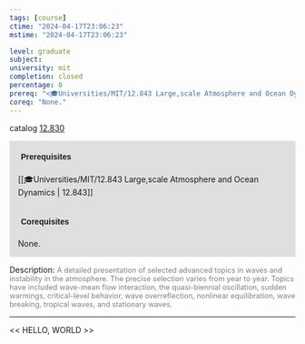 ```yaml
---
tags: [course]
ctime: "2024-04-17T23:06:23"
mstime: "2024-04-17T23:06:23"

level: graduate
subject: 
university: mit
completion: closed
percentage: 0
prereq: "<🎓Universities/MIT/12.843 Large,scale Atmosphere and Ocean Dynamics>"
coreq: "None."
---
```


catalog [12.830](http://student.mit.edu/catalog/m12c.html#12.830)

<span style="display: block; padding: 15px; background-color: rgb(100, 100, 100, 0.2);"><font id="m_prereq853_0" style="display: block; font-family: Arial, sans-serif; font-weight: bold; padding: 5px">Prerequisites</font><br><span id="prereq853_0">[[🎓Universities/MIT/12.843 Large,scale Atmosphere and Ocean Dynamics | 12.843]]</span></span>
<span style="display: block; padding: 15px; background-color: rgb(100, 100, 100, 0.2);"><font id="m_coreq853_0" style="display: block; font-family: Arial, sans-serif; font-weight: bold; padding: 5px">Corequisites</font><br><span id="coreq853_0">None.</span></span>

<font style="">Description:</font>
<font style="color: grey; font-size: 0.8rem;">A detailed presentation of selected advanced topics in waves and instability in the atmosphere. The precise selection varies from year to year. Topics have included wave-mean flow interaction, the quasi-biennial oscillation, sudden warmings, critical-level behavior, wave overreflection, nonlinear equilibration, wave breaking, tropical waves, and stationary waves.</font>



---

<< HELLO, WORLD >>
